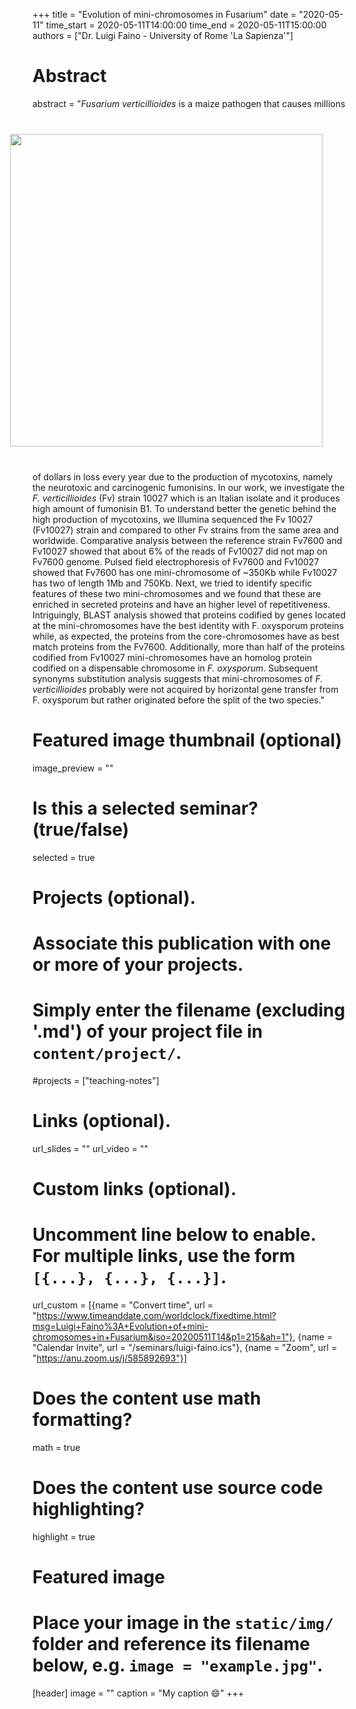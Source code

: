 +++
title = "Evolution of mini-chromosomes in Fusarium"
date = "2020-05-11"
time_start = 2020-05-11T14:00:00
time_end = 2020-05-11T15:00:00
authors = ["Dr. Luigi Faino - University of Rome 'La Sapienza'"]

# Abstract
abstract = "<img src = '/img/seminars/luigi-faino.png' width = 500 align = right style = 'padding:40px'><i>Fusarium verticillioides</i> is a maize pathogen that causes millions of dollars in loss every year due to the production of mycotoxins, namely the neurotoxic and carcinogenic fumonisins. In our work, we investigate the <i>F. verticillioides</i> (Fv) strain 10027 which is an Italian isolate and it produces high amount of fumonisin B1. To understand better the genetic behind the high production of mycotoxins, we Illumina sequenced the Fv 10027 (Fv10027) strain and compared to other Fv strains from the same area and worldwide. Comparative analysis between the reference strain Fv7600 and Fv10027 showed that about 6% of the reads of Fv10027 did not map on Fv7600 genome. Pulsed field electrophoresis of Fv7600 and Fv10027 showed that Fv7600 has one mini-chromosome of ~350Kb while Fv10027 has two of length 1Mb and 750Kb. Next, we tried to identify specific features of these two mini-chromosomes and we found that these are enriched in secreted proteins and have an higher level of repetitiveness. Intriguingly, BLAST analysis showed that proteins codified by genes located at the mini-chromosomes have the best identity with F. oxysporum proteins while, as expected, the proteins from the core-chromosomes have as best match proteins from the Fv7600. Additionally, more than half of the proteins codified from Fv10027 mini-chromosomes have an homolog protein codified on a dispensable chromosome in <i>F. oxysporum</i>. Subsequent synonyms substitution analysis suggests that mini-chromosomes of <i>F. verticillioides</i> probably were not acquired by horizontal gene transfer from F. oxysporum but rather originated before the split of the two species."

# Featured image thumbnail (optional)
image_preview = ""

# Is this a selected seminar? (true/false)
selected = true

# Projects (optional).
#   Associate this publication with one or more of your projects.
#   Simply enter the filename (excluding '.md') of your project file in `content/project/`.
#projects = ["teaching-notes"]

# Links (optional).
url_slides = ""
url_video = ""

# Custom links (optional).
#   Uncomment line below to enable. For multiple links, use the form `[{...}, {...}, {...}]`.
url_custom = [{name = "Convert time", url = "https://www.timeanddate.com/worldclock/fixedtime.html?msg=Luigi+Faino%3A+Evolution+of+mini-chromosomes+in+Fusarium&iso=20200511T14&p1=215&ah=1"}, {name = "Calendar Invite", url = "/seminars/luigi-faino.ics"}, {name = "Zoom", url = "https://anu.zoom.us/j/585892693"}]


# Does the content use math formatting?
math = true

# Does the content use source code highlighting?
highlight = true

# Featured image
# Place your image in the `static/img/` folder and reference its filename below, e.g. `image = "example.jpg"`.
[header]
image = ""
caption = "My caption :smile:"
+++
